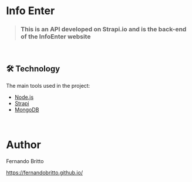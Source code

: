 # Info Enter

> ### This is an API developed on Strapi.io and is the back-end of the InfoEnter website

&nbsp;&nbsp;&nbsp;

## 🛠 Technology

The main tools used in the project:


- [Node.js][nodejs]
- [Strapi][strapi]
- [MongoDB][mongo]


[nodejs]: https://nodejs.org/
[strapi]: https://strapi.io/
[mongo]: https://www.mongodb.com/

&nbsp;&nbsp;


# Author

Fernando Britto

https://fernandobritto.github.io/
